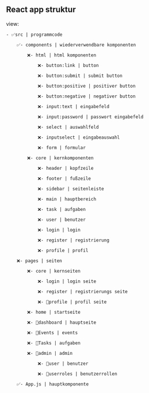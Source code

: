 ## React app struktur

view:

    - ✅src | programmcode
    
        ✅- components | wiederverwendbare komponenten
        
            ❌- html | html komponenten
            
                ❌- button:link | button
                
                ❌- button:submit | submit button
                
                ❌- button:positive | positiver button
                
                ❌- button:negative | negativer button
                
                ❌- input:text | eingabefeld
                
                ❌- input:password | passwort eingabefeld
                
                ❌- select | auswahlfeld
                
                ❌- inputselect | eingabeauswahl
                
                ❌- form | formular
                
            ❌- core | kernkomponenten
            
                ❌- header | kopfzeile
                
                ❌- footer | fußzeile
                
                ❌- sidebar | seitenleiste
                
                ❌- main | hauptbereich
                
                ❌- task | aufgaben
                
                ❌- user | benutzer
                
                ❌- login | login
                
                ❌- register | registrierung
                
                ❌- profile | profil
            
        ❌- pages | seiten
        
            ❌- core | kernseiten
            
                ❌- login | login seite
                
                ❌- register | registrierungs seite
                
                ❌- 🔐profile | profil seite
                
            ❌- home | startseite
            
            ❌- 👤dashboard | hauptseite
            
            ❌- 👤Events | events
            
            ❌- 👤Tasks | aufgaben
            
            ❌- 🔐admin | admin
            
                ❌- 🔐user | benutzer
                
                ❌- 🔐userroles | benutzerrollen
   
        ✅- App.js | hauptkomponente
